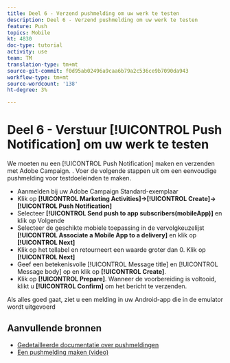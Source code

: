 ```yaml
---
title: Deel 6 - Verzend pushmelding om uw werk te testen
description: Deel 6 - Verzend pushmelding om uw werk te testen
feature: Push
topics: Mobile
kt: 4830
doc-type: tutorial
activity: use
team: TM
translation-type: tm+mt
source-git-commit: f0d95ab02496a9caa6b79a2c536ce9b7090da943
workflow-type: tm+mt
source-wordcount: '138'
ht-degree: 3%

---
```



# Deel 6 - Verstuur [!UICONTROL Push Notification] om uw werk te testen

We moeten nu een [!UICONTROL Push Notification] maken en verzenden met Adobe Campaign. . Voer de volgende stappen uit om een eenvoudige pushmelding voor testdoeleinden te maken.

* Aanmelden bij uw Adobe Campaign Standard-exemplaar
* Klik op **[!UICONTROL Marketing Activities]->[!UICONTROL Create]->[!UICONTROL Push Notification]**
* Selecteer **[!UICONTROL Send push to app subscribers(mobileApp)]** en klik op Volgende
* Selecteer de geschikte mobiele toepassing in de vervolgkeuzelijst **[!UICONTROL Associate a Mobile App to a delivery]** en klik op **[!UICONTROL Next]**
* Klik op het tellabel en retourneert een waarde groter dan 0. Klik op **[!UICONTROL Next]**
* Geef een betekenisvolle [!UICONTROL Message title] en [!UICONTROL Message body] op en klik op **[!UICONTROL Create]**.
* Klik op **[!UICONTROL Prepare]**. Wanneer de voorbereiding is voltooid, klikt u **[!UICONTROL Confirm]** om het bericht te verzenden.

Als alles goed gaat, ziet u een melding in uw Android-app die in de emulator wordt uitgevoerd

## Aanvullende bronnen

* [Gedetailleerde documentatie over pushmeldingen](https://docs.adobe.com/content/help/en/campaign-standard/using/communication-channels/push-notifications/about-push-notifications.html)
* [Een pushmelding maken (video)](/help/communication-channels/mobile/push-notifications/creating-a-push-notification.md)
